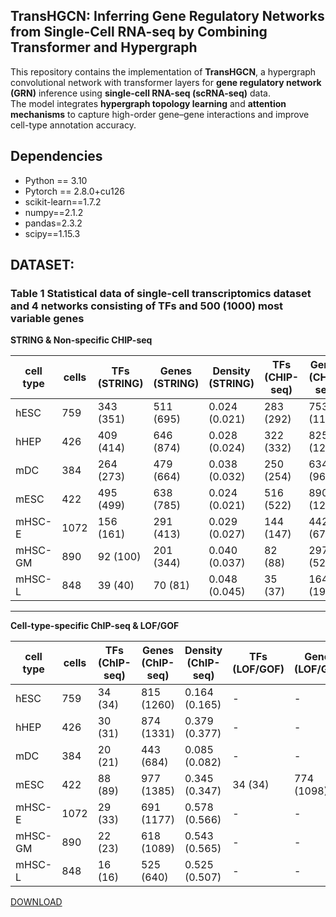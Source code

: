## TransHGCN: Inferring Gene Regulatory Networks from Single-Cell RNA-seq by Combining Transformer and Hypergraph
This repository contains the implementation of **TransHGCN**, a hypergraph convolutional network with transformer layers for **gene regulatory network (GRN)** inference using **single-cell RNA-seq (scRNA-seq)** data.  
The model integrates **hypergraph topology learning** and **attention mechanisms** to capture high-order gene–gene interactions and improve cell-type annotation accuracy.

## Dependencies

- Python == 3.10 
- Pytorch == 2.8.0+cu126
- scikit-learn==1.7.2
- numpy==2.1.2
- pandas=2.3.2
- scipy==1.15.3


## DATASET:
### Table 1 Statistical data of single-cell transcriptomics dataset and 4 networks consisting of TFs and 500 (1000) most variable genes

**STRING & Non-specific CHIP-seq**

|cell type   | cells | TFs (STRING) | Genes (STRING) | Density (STRING) | TFs (CHIP-seq) | Genes (CHIP-seq) | Density (CHIP-seq) |
|------------|----------|--------------|----------------|------------------|----------------|------------------|---------------------|
| hESC       | 759      | 343 (351)    | 511 (695)      | 0.024 (0.021)    | 283 (292)      | 753 (1138)       | 0.016 (0.014)       |
| hHEP       | 426      | 409 (414)    | 646 (874)      | 0.028 (0.024)    | 322 (332)      | 825 (1217)       | 0.015 (0.013)       |
| mDC        | 384      | 264 (273)    | 479 (664)      | 0.038 (0.032)    | 250 (254)      | 634 (969)        | 0.019 (0.016)       |
| mESC       | 422      | 495 (499)    | 638 (785)      | 0.024 (0.021)    | 516 (522)      | 890 (1214)       | 0.015 (0.013)       |
| mHSC-E     | 1072     | 156 (161)    | 291 (413)      | 0.029 (0.027)    | 144 (147)      | 442 (674)        | 0.017 (0.013)       |
| mHSC-GM    | 890      | 92 (100)     | 201 (344)      | 0.040 (0.037)    | 82 (88)        | 297 (526)        | 0.030 (0.029)       |
| mHSC-L     | 848      | 39 (40)      | 70 (81)        | 0.048 (0.045)    | 35 (37)        | 164 (192)        | 0.048 (0.043)       |

---

**Cell-type-specific ChIP-seq & LOF/GOF**

|cell type   | cells | TFs (ChIP-seq) | Genes (ChIP-seq) | Density (ChIP-seq) | TFs (LOF/GOF) | Genes (LOF/GOF) | Density (LOF/GOF) |
|------------|----------|----------------|------------------|---------------------|----------------|-----------------|-------------------|
| hESC       | 759      | 34 (34)        | 815 (1260)       | 0.164 (0.165)       | -              | -               | -                 |
| hHEP       | 426      | 30 (31)        | 874 (1331)       | 0.379 (0.377)       | -              | -               | -                 |
| mDC        | 384      | 20 (21)        | 443 (684)        | 0.085 (0.082)       | -              | -               | -                 |
| mESC       | 422      | 88 (89)        | 977 (1385)       | 0.345 (0.347)       | 34 (34)        | 774 (1098)      | 0.158 (0.154)     |
| mHSC-E     | 1072     | 29 (33)        | 691 (1177)       | 0.578 (0.566)       | -              | -               | -                 |
| mHSC-GM    | 890      | 22 (23)        | 618 (1089)       | 0.543 (0.565)       | -              | -               | -                 |
| mHSC-L     | 848      | 16 (16)        | 525 (640)        | 0.525 (0.507)       | -              | -               | -                 |


[DOWNLOAD](https://drive.google.com/file/d/1tthOy2v-GfVBlR9xUdyqZVBqqvOgnZlX/view?usp=drive_link)
